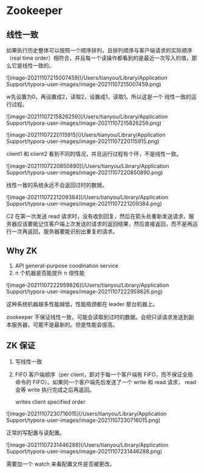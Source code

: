 # Zookeeper

## 线性一致

如果执行历史整体可以按照一个顺序排列，且排列顺序与客户端请求的实际顺序（real time order）相符合，并且每一个读操作都看到的是最近一次写入的值，那么它是线性一致的。

!\[image-20211107215007459]\(/Users/tianyou/Library/Application Support/typora-user-images/image-20211107215007459.png)

w先设置为0，再设置成2，读取2，设置成1，读取1。所以这是一个 线性一致的运行过程。

!\[image-20211107215826259]\(/Users/tianyou/Library/Application Support/typora-user-images/image-20211107215826259.png)

!\[image-20211107220115915]\(/Users/tianyou/Library/Application Support/typora-user-images/image-20211107220115915.png)

client1 和 client2 看到不同的情况，并且运行过程有个环，不是线性一致。

!\[image-20211107220850890]\(/Users/tianyou/Library/Application Support/typora-user-images/image-20211107220850890.png)

线性一致的系统永远不会返回过时的数据。

!\[image-20211107221209384]\(/Users/tianyou/Library/Application Support/typora-user-images/image-20211107221209384.png)

C2 在第一次发送 read 请求时，没有收到回复，然后在箭头处重新发送请求，服务器应该要能记住客户端上次发送的请求的返回结果，然后直接返回，而不是再运行一次再返回，服务器要能识别出重复的请求。

## Why ZK

1. API general-purpose coodination service
2. n 个机器是否能提升 n 倍性能

!\[image-20211107222959826]\(/Users/tianyou/Library/Application Support/typora-user-images/image-20211107222959826.png)

这种系统机器越多性能越低，性能瓶颈都在 leader 那台机器上。

zookeeper 不保证线性一致，可能会读取到过时的数据。会把只读请求发送到副本服务器，可能不是最新的。但是性能会提高。

## ZK 保证

1. 写线性一致
2.  FIFO 客户端顺序（per client，即对于每一个客户端有 FIFO，而不保证全局命令的 FIFO）。如果同一个客户端先后发送了一个 write 和 read 请求， read 会等 write 执行完成之后再返回。

    writes client specified order

!\[image-20211107230716015]\(/Users/tianyou/Library/Application Support/typora-user-images/image-20211107230716015.png)

正常的写配置与读配置。

!\[image-20211107231446288]\(/Users/tianyou/Library/Application Support/typora-user-images/image-20211107231446288.png)

需要加一个 watch 来看配置文件是否被更改。
